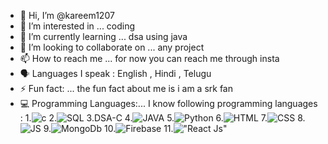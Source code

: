 - 👋 Hi, I’m @kareem1207
- 👀 I’m interested in ... coding
- 🌱 I’m currently learning ... dsa using java
- 💞️ I’m looking to collaborate on ... any project
- 📫 How to reach me ... for now you can reach me through insta
- 🗣️ Languages I speak : English , Hindi , Telugu
- ⚡ Fun fact: ... the fun fact about me is i am a srk fan
- 💻 Programming Languages:... I know following programming languages : 1.![c](./c.png=100x20) 2.![SQL](./sql.webp)
  3.DSA-C 4.![JAVA](./java.png) 5.![Python](./python.png) 6.![HTML](./html.jpeg) 7.![CSS](./css.webp) 8.![JS](./Js.webp) 9.![MongoDb](./mongodb.jpeg) 10.![Firebase](./firebase_logo_shot.png) 11.!["React Js"](./React.png)

<!---
kareem1207/kareem1207 is a ✨ special ✨ repository because its `README.md` (this file) appears on your GitHub profile.
You can click the Preview link to take a look at your changes.
--->
